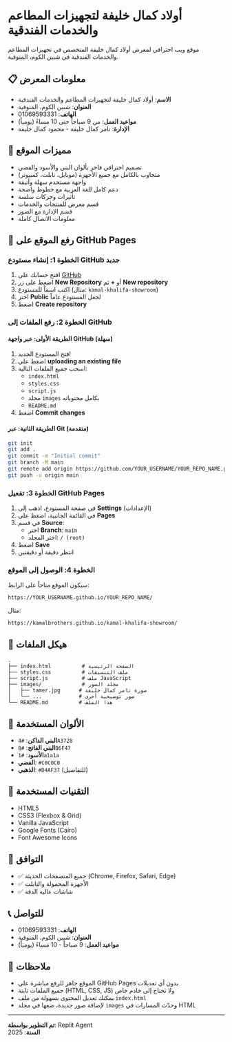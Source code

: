 # أولاد كمال خليفة لتجهيزات المطاعم والخدمات الفندقية

موقع ويب احترافي لمعرض أولاد كمال خليفة المتخصص في تجهيزات المطاعم والخدمات الفندقية في شبين الكوم، المنوفية.

## 📋 معلومات المعرض

- **الاسم**: أولاد كمال خليفة لتجهيزات المطاعم والخدمات الفندقية
- **العنوان**: شبين الكوم، المنوفية
- **الهاتف**: 01069593331
- **مواعيد العمل**: من 9 صباحاً حتى 10 مساءً (يومياً)
- **الإدارة**: تامر كمال خليفة - محمود كمال خليفة

## 🎨 مميزات الموقع

- تصميم احترافي فاخر بألوان البني والأسود والفضي
- متجاوب بالكامل مع جميع الأجهزة (موبايل، تابلت، كمبيوتر)
- واجهة مستخدم سهلة وأنيقة
- دعم كامل للغة العربية مع خطوط واضحة
- تأثيرات وحركات سلسة
- قسم معرض للمنتجات والخدمات
- قسم الإدارة مع الصور
- معلومات الاتصال كاملة

## 🚀 رفع الموقع على GitHub Pages

### الخطوة 1: إنشاء مستودع GitHub جديد

1. افتح حسابك على [GitHub](https://github.com)
2. اضغط على زر **New Repository** أو **+** ثم **New repository**
3. اكتب اسماً للمستودع (مثال: `kamal-khalifa-showroom`)
4. اختر **Public** لجعل المستودع عاماً
5. اضغط **Create repository**

### الخطوة 2: رفع الملفات إلى GitHub

#### الطريقة الأولى: عبر واجهة GitHub (سهلة)

1. افتح المستودع الجديد
2. اضغط على **uploading an existing file**
3. اسحب جميع الملفات التالية:
   - `index.html`
   - `styles.css`
   - `script.js`
   - مجلد `images` بكامل محتوياته
   - `README.md`
4. اضغط **Commit changes**

#### الطريقة الثانية: عبر Git (متقدمة)

```bash
git init
git add .
git commit -m "Initial commit"
git branch -M main
git remote add origin https://github.com/YOUR_USERNAME/YOUR_REPO_NAME.git
git push -u origin main
```

### الخطوة 3: تفعيل GitHub Pages

1. في صفحة المستودع، اذهب إلى **Settings** (الإعدادات)
2. في القائمة الجانبية، اضغط على **Pages**
3. في قسم **Source**:
   - اختر **Branch**: `main`
   - اختر المجلد: `/ (root)`
4. اضغط **Save**
5. انتظر دقيقة أو دقيقتين

### الخطوة 4: الوصول إلى الموقع

سيكون الموقع متاحاً على الرابط:
```
https://YOUR_USERNAME.github.io/YOUR_REPO_NAME/
```

مثال:
```
https://kamalbrothers.github.io/kamal-khalifa-showroom/
```

## 📁 هيكل الملفات

```
.
├── index.html          # الصفحة الرئيسية
├── styles.css          # ملف التنسيقات
├── script.js           # ملف JavaScript
├── images/             # مجلد الصور
│   ├── tamer.jpg      # صورة تامر كمال خليفة
│   └── ...            # صور توضيحية أخرى
└── README.md          # هذا الملف
```

## 🎨 الألوان المستخدمة

- **البني الداكن**: `#4A3728`
- **البني الفاتح**: `#8B6F47`
- **الأسود**: `#1a1a1a`
- **الفضي**: `#C0C0C0`
- **الذهبي**: `#D4AF37` (للتفاصيل)

## 🔧 التقنيات المستخدمة

- HTML5
- CSS3 (Flexbox & Grid)
- Vanilla JavaScript
- Google Fonts (Cairo)
- Font Awesome Icons

## 📱 التوافق

- ✅ جميع المتصفحات الحديثة (Chrome, Firefox, Safari, Edge)
- ✅ الأجهزة المحمولة والتابلت
- ✅ شاشات عالية الدقة

## 📞 للتواصل

- **الهاتف**: 01069593331
- **العنوان**: شبين الكوم، المنوفية
- **مواعيد العمل**: 9 صباحاً - 10 مساءً (يومياً)

## 📝 ملاحظات

- الموقع جاهز للرفع مباشرة على GitHub Pages بدون أي تعديلات
- جميع الملفات ثابتة (HTML, CSS, JS) ولا تحتاج إلى خادم خاص
- يمكنك تعديل المحتوى بسهولة من ملف `index.html`
- لإضافة صور جديدة، ضعها في مجلد `images` وحدّث المسارات في HTML

---

**تم التطوير بواسطة**: Replit Agent  
**السنة**: 2025
